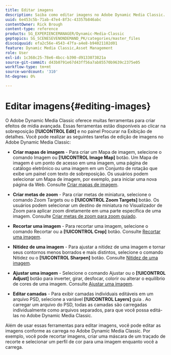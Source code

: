 ```yaml
---
title: Editar imagens
description: Saiba como editar imagens no Adobe Dynamic Media Classic.
uuid: 6e453c5b-71ab-47e4-8f3c-43357b846abc
contentOwner: Rick Brough
content-type: reference
products: SG_EXPERIENCEMANAGER/Dynamic-Media-Classic
geptopics: SG_SCENESEVENONDEMAND_PK/categories/master_files
discoiquuid: efa2c56e-4543-47fa-a4e8-b94021102d01
feature: Dynamic Media Classic,Asset Management
role: User
exl-id: 1c368c25-78e6-4bcc-b390-d9133073821a
source-git-commit: d43b0791e67d43ff56a7ab85570b9639c2375e05
workflow-type: tm+mt
source-wordcount: '310'
ht-degree: 0%

---
```


# Editar imagens{#editing-images}

O Adobe Dynamic Media Classic oferece muitas ferramentas para criar efeitos de mídia avançada. Essas ferramentas estão disponíveis ao clicar na sobreposição **[!UICONTROL Edit]** e no painel Procurar na Exibição de detalhes. Você pode realizar as seguintes tarefas de edição de imagens no Adobe Dynamic Media Classic:

* **Criar mapas de imagem** - Para criar um Mapa de imagem, selecione o comando Imagem ou **[!UICONTROL Image Map]** botão. Um Mapa de imagem é um ponto de acesso em uma imagem, uma página de catálogo eletrônico ou uma imagem em um Conjunto de rotação que exibe um painel com texto de sobreposição. Os usuários podem selecionar um Mapa de imagem, por exemplo, para iniciar uma nova página da Web. Consulte [Criar mapas de imagem](/help/creating-image-maps.md).

* **Criar metas de zoom** - Para criar metas de miniatura, selecione o comando Zoom Targets ou o **[!UICONTROL Zoom Targets]** botão. Os usuários podem selecionar um destino de miniatura no Visualizador de Zoom para aplicar zoom diretamente em uma parte específica de uma imagem. Consulte [Criar metas de zoom para zoom guiado](/help/creating-zoom-targets-guided-zoom.md).

* **Recortar uma imagem** - Para recortar uma imagem, selecione o comando Recortar ou a **[!UICONTROL Crop]** botão. Consulte [Recortar uma imagem](/help/cropping-image.md).

* **Nitidez de uma imagem** - Para ajustar a nitidez de uma imagem e tornar seus contornos menos borrados e mais distintos, selecione o comando Nitidez ou o **[!UICONTROL Sharpen]** botão. Consulte [Nitidez de uma imagem](/help/sharpening-image.md).

* **Ajustar uma imagem** - Selecione o comando Ajustar ou o **[!UICONTROL Adjust]** botão para inverter, girar, desfocar, colorir ou alterar o equilíbrio de cores de uma imagem. Consulte [Ajustar uma imagem](/help/adjusting-image.md).

* **Editar camadas** - Para exibir camadas individuais editáveis em um arquivo PSD, selecione a variável **[!UICONTROL Layers]** guia . Ao carregar um arquivo do PSD, todas as camadas são carregadas individualmente como arquivos separados, para que você possa editá-las no Adobe Dynamic Media Classic.

Além de usar essas ferramentas para editar imagens, você pode editar as imagens conforme as carrega no Adobe Dynamic Media Classic. Por exemplo, você pode recortar imagens, criar uma máscara de um traçado de recorte e selecionar um perfil de cor para uma imagem enquanto você a carrega.
